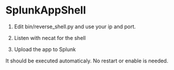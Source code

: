 # SplunkAppShell
1. Edit bin/reverse_shell.py and use your ip and port.

2. Listen with necat for the shell

3. Upload the app to Splunk

It should be executed automaticaly. No restart or enable is needed.
